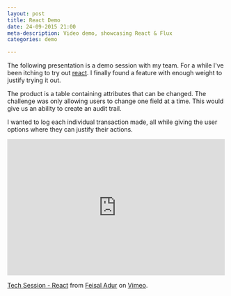 ```yaml
---
layout: post
title: React Demo
date: 24-09-2015 21:00
meta-description: Video demo, showcasing React & Flux
categories: demo

---
```

The following presentation is a demo session with my team. For a while I've
been itching to try out [react](https://facebook.github.io/react/). I finally found a feature with enough weight to
justify trying it out.

The product is a table containing attributes that can be changed. The challenge
was only allowing users to change one field at a time. This would give us an
ability to create an audit trail. 

I wanted to log each individual transaction made, all while giving the user
options where they can justify their actions.

<iframe src="https://player.vimeo.com/video/140313146" width="500" height="313" frameborder="0" webkitallowfullscreen mozallowfullscreen allowfullscreen></iframe> <p><a href="https://vimeo.com/140313146">Tech Session - React</a> from <a href="https://vimeo.com/fadur">Feisal Adur</a> on <a href="https://vimeo.com">Vimeo</a>.</p>
